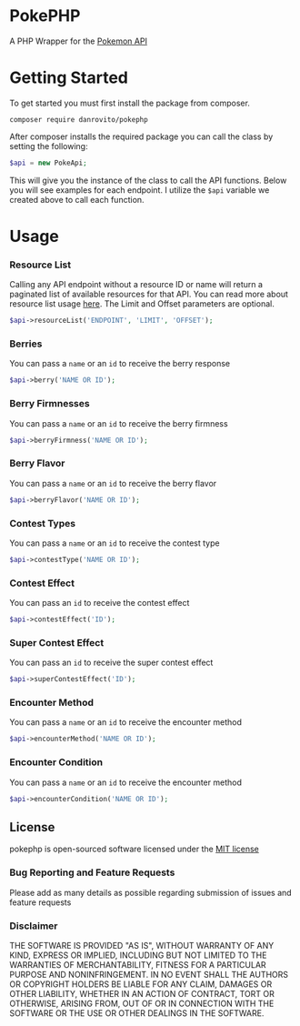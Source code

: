 # PokePHP
A PHP Wrapper for the [Pokemon API](https://pokeapi.co/)

# Getting Started

To get started you must first install the package from composer.

```
composer require danrovito/pokephp
```

After composer installs the required package you can call the class by setting the following:

```php
$api = new PokeApi;
```

This will give you the instance of the class to call the API functions.  Below you will see examples for each endpoint.  I utilize the `$api` variable we created above to call each function.

# Usage

### Resource List

Calling any API endpoint without a resource ID or name will return a paginated list of available resources for that API.  You can read more about resource list usage [here](https://pokeapi.co/docsv2/#resource-lists).  The Limit and Offset parameters are optional. 

```PHP
$api->resourceList('ENDPOINT', 'LIMIT', 'OFFSET');
```

### Berries

You can pass a `name` or an `id` to receive the berry response

```PHP
$api->berry('NAME OR ID');
```

### Berry Firmnesses

You can pass a `name` or an `id` to receive the berry firmness

```PHP
$api->berryFirmness('NAME OR ID');
```

### Berry Flavor

You can pass a `name` or an `id` to receive the berry flavor

```PHP
$api->berryFlavor('NAME OR ID');
```

### Contest Types

You can pass a `name` or an `id` to receive the contest type

```PHP
$api->contestType('NAME OR ID');
```

### Contest Effect

You can pass an `id` to receive the contest effect

```PHP
$api->contestEffect('ID');
```

### Super Contest Effect

You can pass an `id` to receive the super contest effect

```PHP
$api->superContestEffect('ID');
```

### Encounter Method

You can pass a `name` or an `id` to receive the encounter method

```PHP
$api->encounterMethod('NAME OR ID');
```

### Encounter Condition

You can pass a `name` or an `id` to receive the encounter method

```PHP
$api->encounterCondition('NAME OR ID');
```


## License

pokephp is open-sourced software licensed under the [MIT license](http://opensource.org/licenses/MIT)

### Bug Reporting and Feature Requests

Please add as many details as possible regarding submission of issues and feature requests

### Disclaimer

THE SOFTWARE IS PROVIDED "AS IS", WITHOUT WARRANTY OF ANY KIND, EXPRESS OR IMPLIED, INCLUDING BUT NOT LIMITED TO THE WARRANTIES OF MERCHANTABILITY, FITNESS FOR A PARTICULAR PURPOSE AND NONINFRINGEMENT. IN NO EVENT SHALL THE AUTHORS OR COPYRIGHT HOLDERS BE LIABLE FOR ANY CLAIM, DAMAGES OR OTHER LIABILITY, WHETHER IN AN ACTION OF CONTRACT, TORT OR OTHERWISE, ARISING FROM, OUT OF OR IN CONNECTION WITH THE SOFTWARE OR THE USE OR OTHER DEALINGS IN THE SOFTWARE.
